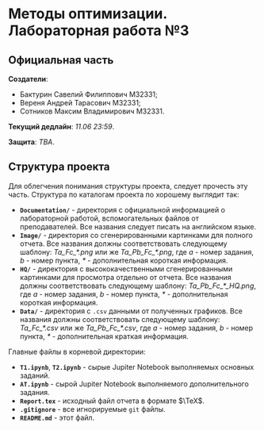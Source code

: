 # Методы оптимизации. Лабораторная работа №3

## Официальная часть

**Создатели**:

* Бактурин Савелий Филиппович M32331;
* Вереня Андрей Тарасович M32331;
* Сотников Максим Владимирович M32331.

**Текущий дедлайн**: *11.06 23:59*.

**Защита**: *TBA*.

## Структура проекта

Для облегчения понимания структуры проекта, следует прочесть эту часть. Структура по каталогам проекта по хорошему выглядит так:

* **`Documentation/`** - директория с официальной информацией о лабораторной работой, вспомогательных файлов от преподавателей. Все названия следует писать на английском языке.
* **`Image/`** - директория со сгенерированными картинками для полного отчета. Все названия должны соответствовать следующему шаблону: *Ta_Fc_\*.png* или же *Ta_Pb_Fc_\*.png*, где *a* - номер задания, *b* - номер пункта, *\** - дополнительная короткая информация.
* **`HQ/`** - директория с высококачественными сгенерированными картинками для просмотра отдельно от отчета. Все названия должны соответствовать следующему шаблону: *Ta_Pb_Fc_\*_HQ.png*, где *a* - номер задания, *b* - номер пункта, *\** - дополнительная короткая информация.
* **`Data/`** - директория с `.csv` данными от полученных графиков. Все названия должны соответствовать следующему шаблону: *Ta_Fc_\*.csv* или же *Ta_Pb_Fc_\*.csv*, где *a* - номер задания, *b* - номер пункта, *\** - дополнительная краткая информация.

Главные файлы в корневой директории:

* **`T1.ipynb`**, **`T2.ipynb`** - сырые Jupiter Notebook выполняемых основных заданий.
* **`AT.ipynb`** - сырой Jupiter Notebook выполняемого дополнительного задания.
* **`Report.tex`** - исходный файл отчета в формате $\TeX$.
* **`.gitignore`** - все игнорируемые `git` файлы.
* **`README.md`** - этот файл.